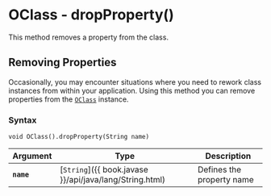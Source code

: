 
# OClass - dropProperty()

This method removes a property from the class.

## Removing Properties

Occasionally, you may encounter situations where you need to rework class instances from within your application.  Using this method you can remove properties from the [`OClass`](../OClass.md) instance.

### Syntax

```
void OClass().dropProperty(String name)
```

| Argument | Type | Description |
|---|---|---|
| **`name`** | [`String`]({{ book.javase }}/api/java/lang/String.html) | Defines the property name |




